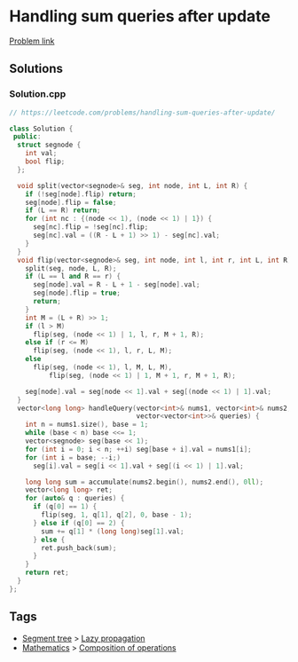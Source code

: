 # Handling sum queries after update

[Problem link](https://leetcode.com/problems/handling-sum-queries-after-update/)

## Solutions


### Solution.cpp
```cpp
// https://leetcode.com/problems/handling-sum-queries-after-update/

class Solution {
 public:
  struct segnode {
    int val;
    bool flip;
  };

  void split(vector<segnode>& seg, int node, int L, int R) {
    if (!seg[node].flip) return;
    seg[node].flip = false;
    if (L == R) return;
    for (int nc : {(node << 1), (node << 1) | 1}) {
      seg[nc].flip = !seg[nc].flip;
      seg[nc].val = ((R - L + 1) >> 1) - seg[nc].val;
    }
  }
  void flip(vector<segnode>& seg, int node, int l, int r, int L, int R) {
    split(seg, node, L, R);
    if (L == l and R == r) {
      seg[node].val = R - L + 1 - seg[node].val;
      seg[node].flip = true;
      return;
    }
    int M = (L + R) >> 1;
    if (l > M)
      flip(seg, (node << 1) | 1, l, r, M + 1, R);
    else if (r <= M)
      flip(seg, (node << 1), l, r, L, M);
    else
      flip(seg, (node << 1), l, M, L, M),
          flip(seg, (node << 1) | 1, M + 1, r, M + 1, R);

    seg[node].val = seg[node << 1].val + seg[(node << 1) | 1].val;
  }
  vector<long long> handleQuery(vector<int>& nums1, vector<int>& nums2,
                                vector<vector<int>>& queries) {
    int n = nums1.size(), base = 1;
    while (base < n) base <<= 1;
    vector<segnode> seg(base << 1);
    for (int i = 0; i < n; ++i) seg[base + i].val = nums1[i];
    for (int i = base; --i;)
      seg[i].val = seg[i << 1].val + seg[(i << 1) | 1].val;

    long long sum = accumulate(nums2.begin(), nums2.end(), 0ll);
    vector<long long> ret;
    for (auto& q : queries) {
      if (q[0] == 1) {
        flip(seg, 1, q[1], q[2], 0, base - 1);
      } else if (q[0] == 2) {
        sum += q[1] * (long long)seg[1].val;
      } else {
        ret.push_back(sum);
      }
    }
    return ret;
  }
};
```
## Tags

* [Segment tree](/Collections/segment-tree.md#segment-tree) > [Lazy propagation](/Collections/segment-tree.md#lazy-propagation)
* [Mathematics](/Collections/mathematics.md#mathematics) > [Composition of operations](/Collections/mathematics.md#composition-of-operations)
